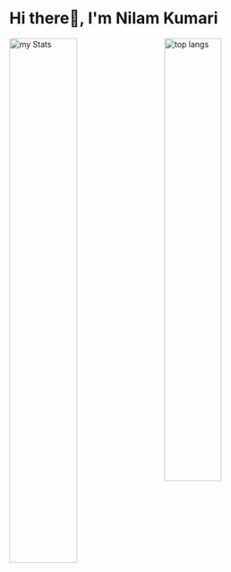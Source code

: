 # Hi there👋, I'm Nilam Kumari

<img alt="my Stats" align="left" width=49% src="https://github-readme-stats.vercel.app/api?username=nilamkumari11&show_icons=true"/>

<img alt="top langs" align="right" width=45% src="https://github-readme-stats.vercel.app/api/top-langs/?username=nilamkumari11&layout=compact"/>
<!--
**nilamkumari11/nilamkumari11** is a ✨ _special_ ✨ repository because its `README.md` (this file) appears on your GitHub profile.

Here are some ideas to get you started:

- 🔭 I’m currently working on ...
- 🌱 I’m currently learning ...
- 👯 I’m looking to collaborate on ...
- 🤔 I’m looking for help with ...
- 💬 Ask me about ...
- 📫 How to reach me: ...
- 😄 Pronouns: ...
- ⚡ Fun fact: ...
-->

